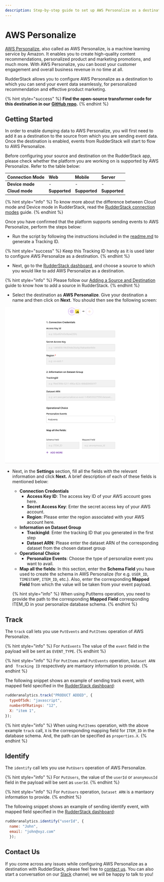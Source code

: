 ```yaml
---
description: Step-by-step guide to set up AWS Personalize as a destination in RudderStack.
---
```


# AWS Personalize

[AWS Personalize](https://aws.amazon.com/personalize/), also called as AWS Personalize, is a machine learning service by Amazon. It enables you to create high-quality content recommendations, personalized product and marketing promotions, and much more. With AWS Personalize, you can boost your customer engagement and overall business revenue in no time at all.

RudderStack allows you to configure AWS Personalize as a destination to which you can send your event data seamlessly, for personalized recommendation and effective product marketing.

{% hint style="success" %}
**Find the open-source transformer code for this destination in our** [**GitHub repo**](https://github.com/rudderlabs/rudder-transformer/tree/master/v0/destinations/personalize)**.**
{% endhint %}

## **Getting Started**

In order to enable dumping data to AWS Personalize, you will first need to add it as a destination to the source from which you are sending event data. Once the destination is enabled, events from RudderStack will start to flow to AWS Personalize.

Before configuring your source and destination on the RudderStack app, please check whether the platform you are working on is supported by AWS Personalize. Refer to the table below:

| **Connection Mode** | **Web** | **Mobile** | **Server** |
| :--- | :--- | :--- | :--- |
| **Device mode** | - | - | - |
| **Cloud mode** | **Supported** | **Supported** | **Supported** |

{% hint style="info" %}
To know more about the difference between Cloud mode and Device mode in RudderStack, read the [RudderStack connection modes](https://docs.rudderstack.com/get-started/rudderstack-connection-modes) guide.
{% endhint %}

Once you have confirmed that the platform supports sending events to AWS Personalize, perform the steps below:

* Run the script by following the instructions included in the [readme.md](https://github.com/rudderlabs/rudder-transformer/tree/destination_personalize/v0/personalize/scripts) to generate a Tracking ID.

{% hint style="success" %}
Keep this Tracking ID handy as it is used later to configure AWS Personalize as a destination.
{% endhint %}

* Next, go to the [RudderStack dashboard](https://app.rudderstack.com/), and choose a source to which you would like to add AWS Personalize as a destination.

{% hint style="info" %}
Please follow our [Adding a Source and Destination](https://docs.rudderstack.com/getting-started/adding-source-and-destination-rudderstack) guide to know how to add a source in RudderStack.
{% endhint %}

* Select the destination as **AWS Personalize**. Give your destination a name and then click on **Next**. You should then see the following screen:

![Destination Settings for AWS Personalize](../../.gitbook/assets/personalize.png)

* Next, in the **Settings** section, fill all the fields with the relevant information and click **Next.** A brief description of each of these fields is mentioned below:
  * **Connection Credentials**
    * **Access Key ID**: The access key ID of your AWS account goes here.
    * **Secret Access Key**: Enter the secret access key of your AWS account.
    * **Region**: Please enter the region associated with your AWS account here.
  * **Information on Dataset Group**
    * **TrackingId**: Enter the tracking ID that you generated in the first step
    * **Dataset ARN**: Please enter the dataset ARN of the corresponding dataset from the chosen dataset group
  * **Operational Choice**
    * **Personalize Events**: Choose the type of personalize event you want to avail.
  * **Map all the fields**: In this section, enter the **Schema Field** you have used to create the schema in AWS Personalize \(for e.g. `USER_ID`, `TIMESTAMP`, `ITEM_ID`, etc.\). Also, enter the corresponding **Mapped Field** from which the value will be taken from your event payload.

  {% hint style="info" %}
  When using PutItems operation, you need to provide the path to the corresponding **Mapped Field** corresponding ITEM_ID in your personalize database schema.
  {% endhint %}

## Track

The `track` call lets you use `PutEvents` and `PutItems` operation of AWS Personalize.


{% hint style="info" %}
For `PutEvents` The value of the `event` field in the payload will be sent as `EVENT_TYPE`.
{% endhint %}

{% hint style="info" %}
For `PutItems` and `PutEvents` operation, `Dataset ARN` and ` Tracking ID` respectively are mantaory information to provide.
{% endhint %}


The following snippet shows an example of sending track event, with mapped field specified in the [RudderStack dashboard](https://app.rudderstack.com/):

```javascript
rudderanalytics.track("PRODUCT ADDED", {
  typeOfSdk: "javascript",
  numberOfRatings: "12",
  X: "item 1",
});
```
{% hint style="info" %}
  When using `PutItems` operation, with the above example `track` call, `X` is the corresponding mapping field for `ITEM_ID` in the database schema. And, the path can be specified as `properties.X`.
  {% endhint %}
## Identify

The `identify` call lets you use `PutUsers` operation of AWS Personalize.

{% hint style="info" %}
For `PutUsers`, the value of the `userId` or `anonymousId` field in the payload will be sent as `userId`.
{% endhint %}

{% hint style="info" %}
For `PutUsers` operation, `Dataset ARN` is a mantaory information to provide.
{% endhint %}

The following snippet shows an example of sending identify event, with mapped field specified in the [RudderStack dashboard](https://app.rudderstack.com/):

```javascript
rudderanalytics.identify("userId", {
  name: "John",
  email: "john@xyz.com"
  });
```
## Contact Us

If you come across any issues while configuring AWS Personalize as a destination with RudderStack, please feel free to [contact us](mailto:%20docs@rudderstack.com). You can also start a conversation on our [Slack](https://resources.rudderstack.com/join-rudderstack-slack) channel; we will be happy to talk to you!

